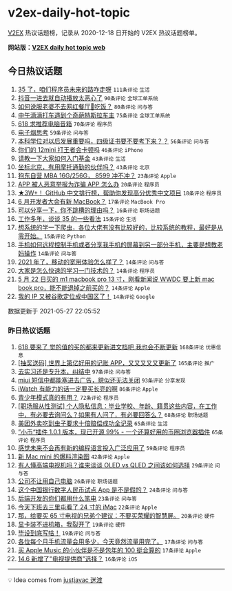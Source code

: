 # v2ex-daily-hot-topic

[V2EX](https://www.v2ex.com/) 热议话题榜，记录从 2020-12-18 日开始的 V2EX 热议话题榜单。

**网站版：[V2EX daily hot topic web](https://boojack.github.io/v2ex-daily-hot-topic-web/)**

## 今日热议话题

<!-- TODAY BEGIN -->

1. [35 了，咱们程序员未来的路咋走呀](https://www.v2ex.com/t/779479) `111条评论` `生活`
1. [抖音一进去就自动播放太恶心了](https://www.v2ex.com/t/779511) `90条评论` `全球工单系统`
1. [如何说服老婆不去网红餐厅🍴吃饭？](https://www.v2ex.com/t/779502) `80条评论` `问与答`
1. [中午滴滴打车遇到个奇葩特斯拉车主](https://www.v2ex.com/t/779566) `75条评论` `全球工单系统`
1. [618 求推荐电脑音箱](https://www.v2ex.com/t/779473) `70条评论` `程序员`
1. [电子烟思考](https://www.v2ex.com/t/779513) `59条评论` `问与答`
1. [本科学位对以后发展重要吗，四级证书要不要考下来？？](https://www.v2ex.com/t/779483) `56条评论` `问与答`
1. [你们的 12mini 打王者会卡顿吗](https://www.v2ex.com/t/779495) `46条评论` `iPhone`
1. [请教一下大家如何入门基金](https://www.v2ex.com/t/779578) `43条评论` `生活`
1. [坐标北京，有用摩托通勤的伙伴吗？](https://www.v2ex.com/t/779509) `43条评论` `北京`
1. [狗东自营 MBA 16G/256G， 8599 冲不冲？](https://www.v2ex.com/t/779582) `23条评论` `Apple`
1. [APP 被人恶意举报为诈骗 APP 怎么办](https://www.v2ex.com/t/779503) `20条评论` `程序员`
1. [★3W+！ GitHub 中文排行榜，帮助你发现高分优秀中文项目](https://www.v2ex.com/t/779527) `18条评论` `程序员`
1. [6 月开发者大会有新 MacBook？](https://www.v2ex.com/t/779540) `17条评论` `MacBook Pro`
1. [可以分享一下，你不跳槽的理由吗？](https://www.v2ex.com/t/779658) `16条评论` `职场话题`
1. [工作多年，谈谈 35 的一些看法](https://www.v2ex.com/t/779656) `15条评论` `生活`
1. [想系统的学一下爬虫，各位大佬有没有比较好的，比较系统的教程，最好是从零开始。](https://www.v2ex.com/t/779500) `15条评论` `Python`
1. [手机如何远程控制手机或者分享我手机的屏幕到另一部分手机，主要是想教老妈操作](https://www.v2ex.com/t/779633) `14条评论` `问与答`
1. [2021 年了，移动的宽带体验怎么样了？](https://www.v2ex.com/t/779580) `14条评论` `问与答`
1. [大家是怎么快速的学习一门技术的？](https://www.v2ex.com/t/779576) `14条评论` `程序员`
1. [5 月 22 日买的 m1 macbook pro 13 寸，刚看新闻说 WWDC 要上新 mac book pro，能不能退掉之前买的？](https://www.v2ex.com/t/779520) `14条评论` `Apple`
1. [我的 IP 又被谷歌定位成中国区了！](https://www.v2ex.com/t/779506) `14条评论` `Google`

数据更新于 2021-05-27 22:05:52

<!-- TODAY END -->

### 昨日热议话题

<!-- YESTERDAY BEGIN -->

1. [618 要来了 觉的值的买的都来更新进文档吧 我也会不断更新](https://www.v2ex.com/t/779230) `168条评论` `优惠信息`
1. [[抽奖送码] 世界上第亿好用的记账 APP，又又又又又更新了](https://www.v2ex.com/t/779316) `165条评论` `推广`
1. [去实习还是专升本，纠结中](https://www.v2ex.com/t/779282) `97条评论` `问与答`
1. [miui 短信中都能塞进去广告，貌似还无法关闭](https://www.v2ex.com/t/779241) `93条评论` `分享发现`
1. [iWatch 有能力的话一定要买长亮的啊](https://www.v2ex.com/t/779225) `86条评论` `Apple`
1. [青少年模式真的有用？](https://www.v2ex.com/t/779330) `72条评论` `程序员`
1. [[职场服从性测试] 个人隐私信息：毕业学校、年龄、籍贯这些内容，在工作中，有必要去询问么？如果有人问了，有必要回答么？](https://www.v2ex.com/t/779300) `68条评论` `职场话题`
1. [美团外卖吃到虫子要求十倍赔偿成功全记录](https://www.v2ex.com/t/779233) `65条评论` `生活`
1. [”小币“插件 1.0.1 版本，现已开源 99% - 一个还算好用的币圈浏览器插件](https://www.v2ex.com/t/779238) `65条评论` `程序员`
1. [感觉未来不会再有新的编程语言投入广泛应用了](https://www.v2ex.com/t/779322) `59条评论` `程序员`
1. [新 Mac mini 的爆料渲染图](https://www.v2ex.com/t/779218) `42条评论` `Apple`
1. [有人懂高端电视机吗？谁来谈谈 OLED vs QLED 之间该如何选择](https://www.v2ex.com/t/779285) `29条评论` `问与答`
1. [公司不让用自己电脑](https://www.v2ex.com/t/779369) `26条评论` `职场话题`
1. [这个中国银行数字人民币试点 App 是不是假的？](https://www.v2ex.com/t/779336) `24条评论` `问与答`
1. [后端开发的你们都用什么笔电](https://www.v2ex.com/t/779375) `23条评论` `问与答`
1. [今天下班去三里屯看了 24 寸的 iMac](https://www.v2ex.com/t/779433) `22条评论` `Apple`
1. [那，给要买 65 寸电视的兄弟个建议：不要买荣耀的智慧屏。](https://www.v2ex.com/t/779329) `20条评论` `硬件`
1. [显卡装不进机箱，我裂开了](https://www.v2ex.com/t/779452) `19条评论` `硬件`
1. [毕设到底写啥！](https://www.v2ex.com/t/779402) `19条评论` `问与答`
1. [各位每个月手机流量会用多少，今天竟然流量用完了。](https://www.v2ex.com/t/779338) `17条评论` `问与答`
1. [买 Apple Music 的小伙伴是不是包年的 100 挺合算的](https://www.v2ex.com/t/779226) `17条评论` `Apple`
1. [14.6 新增了"电视提供商"选择？](https://www.v2ex.com/t/779309) `16条评论` `iOS`

<!-- YESTERDAY END -->

---

💡 Idea comes from [justjavac 迷渡](https://github.com/justjavac/)
